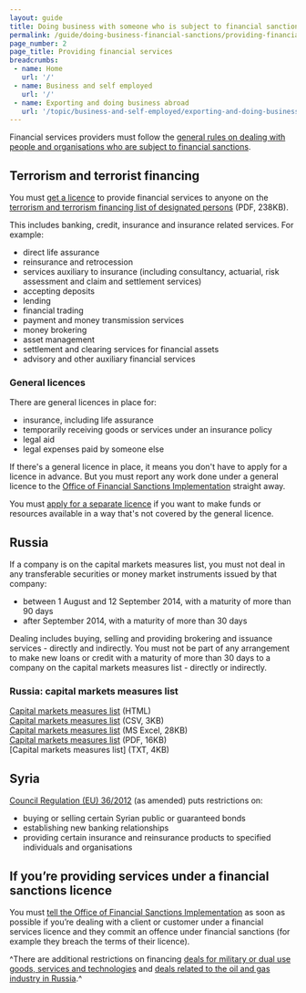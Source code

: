 ```yaml
---
layout: guide
title: Doing business with someone who is subject to financial sanctions
permalink: /guide/doing-business-financial-sanctions/providing-financial-services.html
page_number: 2
page_title: Providing financial services
breadcrumbs:
 - name: Home
   url: '/'
 - name: Business and self employed
   url: '/'
 - name: Exporting and doing business abroad
   url: '/topic/business-and-self-employed/exporting-and-doing-business-abroad.html'   
---
```

Financial services providers must follow the [general rules on dealing with people and organisations who are subject to financial sanctions](/guide/doing-business-financial-sanctions/overview.html).

## Terrorism and terrorist financing

You must [get a licence](/guide/doing-business-financial-sanctions/apply-licence.html) to provide financial services to anyone on the [terrorism and terrorism financing list of designated persons](https://www.gov.uk/government/uploads/system/uploads/attachment_data/file/504365/terrorism.pdf) (PDF, 238KB).

This includes banking, credit, insurance and insurance related services. For example:

* direct life assurance 
* reinsurance and retrocession
* services auxiliary to insurance (including consultancy, actuarial, risk assessment and claim and settlement services) 
* accepting deposits 
* lending
* financial trading
* payment and money transmission services
* money brokering
* asset management
* settlement and clearing services for financial assets 
* advisory and other auxiliary financial services 

### General licences

There are general licences in place for:

* insurance, including life assurance
* temporarily receiving goods or services under an insurance policy
* legal aid
* legal expenses paid by someone else

If there's a general licence in place, it means you don't have to apply for a licence in advance. But you must report any work done under a general licence to the [Office of Financial Sanctions Implementation](/guide/doing-business-financial-sanctions/get-help.html) straight away.

You must [apply for a separate licence](/guide/doing-business-financial-sanctions/apply-licence.html) if you want to make funds or resources available in a way that's not covered by the general licence.

## Russia

If a company is on the capital markets measures list, you must not deal in any transferable securities or money market instruments issued by that company:

* between 1 August and 12 September 2014, with a maturity of more than 90 days
* after September 2014, with a maturity of more than 30 days

Dealing includes buying, selling and providing brokering and issuance services - directly and indirectly.
You must not be part of any arrangement to make new loans or credit with a maturity of more than 30 days to a company on the capital markets measures list - directly or indirectly.

### Russia: capital markets measures list

[Capital markets measures list](http://hmt-sanctions.s3.amazonaws.com/ukrainesecuritieslist.htm) (HTML)  
[Capital markets measures list](http://hmt-sanctions.s3.amazonaws.com/ukrainesecuritieslist.csv) (CSV, 3KB)  
[Capital markets measures list](http://hmt-sanctions.s3.amazonaws.com/ukrainesecuritieslist.xls) (MS Excel, 28KB)  
[Capital markets measures list](http://hmt-sanctions.s3.amazonaws.com/ukrainesecuritieslist.pdf) (PDF, 16KB)  
[Capital markets measures list] (TXT, 4KB)

## Syria

[Council Regulation (EU) 36/2012](http://eur-lex.europa.eu/legal-content/EN/TXT/?uri=CELEX:32012R0036&qid=1475514789675) (as amended) puts restrictions on:

* buying or selling certain Syrian public or guaranteed bonds
* establishing new banking relationships
* providing certain insurance and reinsurance products to specified individuals and organisations

## If you’re providing services under a financial sanctions licence

You must [tell the Office of Financial Sanctions Implementation](/guide/doing-business-financial-sanctions/get-help.html) as soon as possible if you’re dealing with a client or customer under a financial services licence and they commit an offence under financial sanctions (for example they breach the terms of their licence).

^There are additional restrictions on financing [deals for military or dual use goods, services and technologies](https://govuk-import-export.herokuapp.com/guidance/get-a-licence-to-export-arms-military-or-dual-use-goods-and-services.html) and [deals related to the oil and gas industry in Russia](https://govuk-import-export.herokuapp.com/guidance/get-a-licence-to-export-energy-related-goods-technology-and-services.html).^
